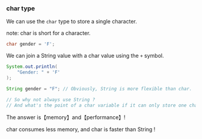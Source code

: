 
### char type

We can use the `char` type to store a single character.

note: char is short for a character.

```java
char gender = 'F';
```

We can join a String value with a char value using the `+` symbol.

```java
System.out.println(
    "Gender: " + 'F'
);
```

```java
String gender = "F"; // Obviously, String is more flexible than char.

// So why not always use String ?
// And what's the point of a char variable if it can only store one character ?
```

The answer is【memory】and【performance】!

char consumes less memory, and char is faster than String !

